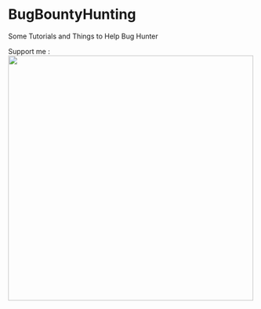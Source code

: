 # BugBountyHunting
Some Tutorials and Things to Help Bug Hunter


Support me : 
<a href="https://paypal.me/novanazizramadhan"><img src="https://i0.wp.com/www.ecommerce-nation.com/wp-content/uploads/2018/01/paypal.png" height="500px" width="500px">
